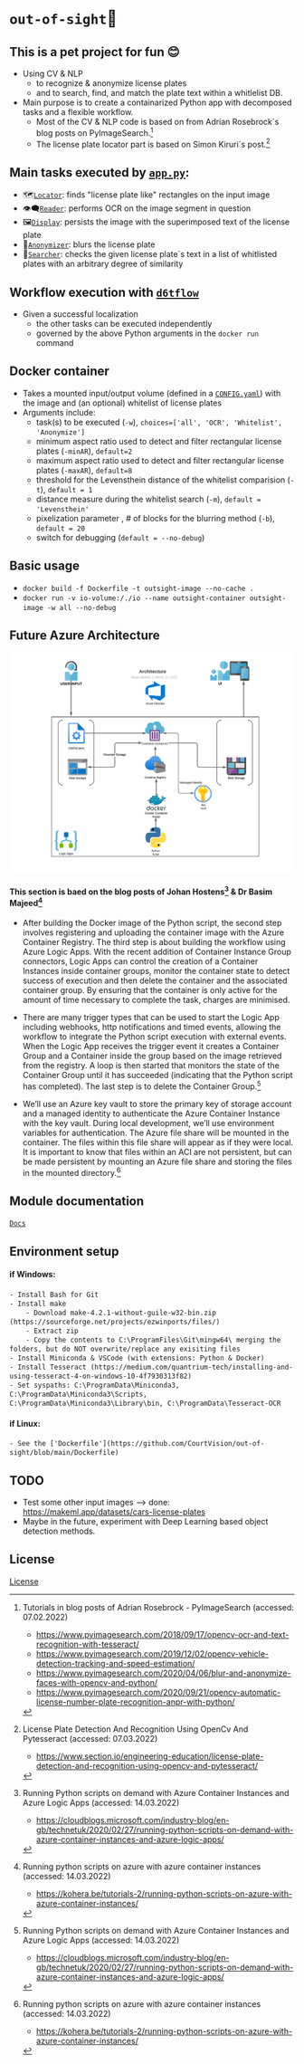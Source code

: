 # `out-of-sight`:eyes:
## This is a pet project for fun :blush:
- Using CV & NLP 
    - to recognize & anonymize license plates 
    - and to search, find, and match the plate text within a whitlelist DB.
- Main purpose is to create a containarized Python app with decomposed tasks and a flexible workflow.
    - Most of the CV & NLP code is based on from Adrian Rosebrock´s blog posts on PyImageSearch.[^1]
    - The license plate locator part is based on Simon Kiruri´s post.[^2]

## Main tasks executed by [`app.py`](https://github.com/CourtVision/out-of-sight/blob/main/outsight/app.py):
- :world_map:[`Locator`](https://github.com/CourtVision/out-of-sight/blob/main/outsight/utils/locator.py): finds "license plate like" rectangles on the input image
- :eye_speech_bubble:[`Reader`](https://github.com/CourtVision/out-of-sight/blob/main/outsight/utils/reader.py): performs OCR on the image segment in question
- :framed_picture:[`Display`](https://github.com/CourtVision/out-of-sight/blob/main/outsight/utils/display.py): persists the image with the superimposed text of the license plate
- :see_no_evil:[`Anonymizer`](https://github.com/CourtVision/out-of-sight/blob/main/outsight/utils/anonymizer.py): blurs the license plate 
- :scroll:[`Searcher`](https://github.com/CourtVision/out-of-sight/blob/main/outsight/utils/searcher.py): checks the given license plate´s text in a list of whitlisted plates with an arbitrary degree of similarity

## Workflow execution with [`d6tflow`](https://github.com/d6t/d6tflow)
- Given a successful localization
    - the other tasks can be executed independently
    - governed by the above Python arguments in the `docker run` command

## Docker container
- Takes a mounted input/output volume (defined in a [`CONFIG.yaml`](https://github.com/CourtVision/out-of-sight/blob/main/CONFIG.yaml)) with the image and (an optional) whitelist of license plates
- Arguments include:
    -  task(s) to be executed (`-w`), `choices=['all', 'OCR', 'Whitelist', 'Anonymize']`
    -  minimum aspect ratio used to detect and filter rectangular license plates (`-minAR`), `default=2`
    -  maximum aspect ratio used to detect and filter rectangular license plates (`-maxAR`), `default=8`
    -  threshold for the Levensthein distance of the whitelist comparision (`-t`), `default = 1`
    -  distance measure during the whitelist search (`-m`), `default = 'Levensthein'`
    -  pixelization parameter , # of blocks for the blurring method (`-b`), `default = 20`
    -  switch for debugging (`default = --no-debug`)

## Basic usage
- `docker build -f Dockerfile -t outsight-image --no-cache .`
- `docker run -v io-volume:/./io --name outsight-container outsight-image -w all --no-debug`

## Future Azure Architecture
![Azure Architecture](/architecture.png)
#### This section is baed on the blog posts of Johan Hostens[^3] & Dr Basim Majeed[^4]

- After building the Docker image of the Python script, the second step involves registering and uploading the container image with the Azure Container Registry. 
The third step is about building the workflow using Azure Logic Apps. With the recent addition of Container Instance Group connectors, Logic Apps can control the creation of a Container Instances inside container groups, monitor the container state to detect success of execution and then delete the container and the associated container group. By ensuring that the container is only active for the amount of time necessary to complete the task, charges are minimised.

- There are many trigger types that can be used to start the Logic App including webhooks, http notifications and timed events, allowing the workflow to integrate the Python script execution with external events. When the Logic App receives the trigger event it creates a Container Group and a Container inside the group based on the image retrieved from the registry. A loop is then started that monitors the state of the Container Group until it has succeeded (indicating that the Python script has completed). The last step is to delete the Container Group.[^3] 

- We’ll use an Azure key vault to store the primary key of storage account and a managed identity to authenticate the Azure Container Instance with the key vault. During local development, we’ll use environment variables for authentication. The Azure file share will be mounted in the container. The files within this file share will appear as if they were local. It is important to know that files within an ACI are not persistent, but can be made persistent by mounting an Azure file share and storing the files in the mounted directory.[^4]

## Module documentation
[`Docs`](https://rawcdn.githack.com/CourtVision/out-of-sight/master/outsight/docs/index.html)

## Environment setup
#### if Windows:
    - Install Bash for Git
    - Install make
        - Download make-4.2.1-without-guile-w32-bin.zip (https://sourceforge.net/projects/ezwinports/files/)
        - Extract zip
        - Copy the contents to C:\ProgramFiles\Git\mingw64\ merging the folders, but do NOT overwrite/replace any exisiting files    
    - Install Miniconda & VSCode (with extensions: Python & Docker)
    - Install Tesseract (https://medium.com/quantrium-tech/installing-and-using-tesseract-4-on-windows-10-4f7930313f82)
    - Set syspaths: C:\ProgramData\Miniconda3, C:\ProgramData\Miniconda3\Scripts, C:\ProgramData\Miniconda3\Library\bin, C:\ProgramData\Tesseract-OCR
#### if Linux:
    - See the ['Dockerfile'](https://github.com/CourtVision/out-of-sight/blob/main/Dockerfile)

## TODO
- Test some other input images --> done: https://makeml.app/datasets/cars-license-plates
- Maybe in the future, experiment with Deep Learning based object detection methods.

## License
[License](https://github.com/CourtVision/out-of-sight/blob/main/outsight/LICENSE)


[^1]: Tutorials in blog posts of Adrian Rosebrock - PyImageSearch (accessed: 07.02.2022)
      - https://www.pyimagesearch.com/2018/09/17/opencv-ocr-and-text-recognition-with-tesseract/
      - https://www.pyimagesearch.com/2019/12/02/opencv-vehicle-detection-tracking-and-speed-estimation/
      - https://www.pyimagesearch.com/2020/04/06/blur-and-anonymize-faces-with-opencv-and-python/
      - https://www.pyimagesearch.com/2020/09/21/opencv-automatic-license-number-plate-recognition-anpr-with-python/

[^2]: License Plate Detection And Recognition Using OpenCv And Pytesseract (accessed: 07.03.2022)
      -  https://www.section.io/engineering-education/license-plate-detection-and-recognition-using-opencv-and-pytesseract/

[^3]: Running Python scripts on demand with Azure Container Instances and Azure Logic Apps (accessed: 14.03.2022)
      -  https://cloudblogs.microsoft.com/industry-blog/en-gb/technetuk/2020/02/27/running-python-scripts-on-demand-with-azure-container-instances-and-azure-logic-apps/

[^4]: Running python scripts on azure with azure container instances (accessed: 14.03.2022)
      - https://kohera.be/tutorials-2/running-python-scripts-on-azure-with-azure-container-instances/
